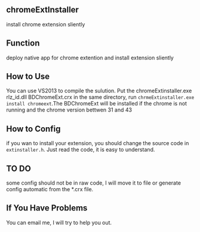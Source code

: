 ## chromeExtInstaller
install chrome extension sliently
## Function
deploy native app for chrome extention and install extension sliently
## How to Use
You can use VS2013 to compile the sulution. Put the chromeExtinstaller.exe rlz_id.dll BDChromeExt.crx in the same directory, run `chrmeExtinstaller.exe install chromeext`.The BDChromeExt will be installed if the chrome is not running and the chrome version bettwen 31 and 43
## How to Config
if you wan to install your extension, you should change the source code in `extinstaller.h`. Just read the code, it is easy to understand.
## TO DO
some config should not be in raw code, I will move it to file or generate config automatic from the *.crx file.
## If You Have Problems
You can email me, I will try to help you out.


